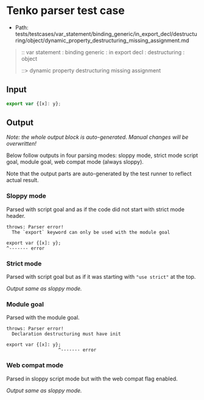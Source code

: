 # Tenko parser test case

- Path: tests/testcases/var_statement/binding_generic/in_export_decl/destructuring/object/dynamic_property_destructuring_missing_assignment.md

> :: var statement : binding generic : in export decl : destructuring : object
>
> ::> dynamic property destructuring missing assignment

## Input


`````js
export var {[x]: y};
`````

## Output

_Note: the whole output block is auto-generated. Manual changes will be overwritten!_

Below follow outputs in four parsing modes: sloppy mode, strict mode script goal, module goal, web compat mode (always sloppy).

Note that the output parts are auto-generated by the test runner to reflect actual result.

### Sloppy mode

Parsed with script goal and as if the code did not start with strict mode header.

`````
throws: Parser error!
  The `export` keyword can only be used with the module goal

export var {[x]: y};
^------- error
`````

### Strict mode

Parsed with script goal but as if it was starting with `"use strict"` at the top.

_Output same as sloppy mode._

### Module goal

Parsed with the module goal.

`````
throws: Parser error!
  Declaration destructuring must have init

export var {[x]: y};
                   ^------- error
`````


### Web compat mode

Parsed in sloppy script mode but with the web compat flag enabled.

_Output same as sloppy mode._
